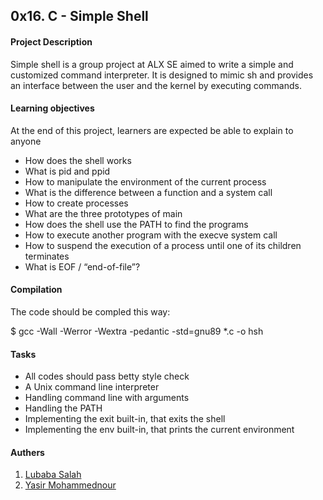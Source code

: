 <html>
	<head>
		<h2>0x16. C - Simple Shell </h2>
	</head>
	<body>
		<h4>Project Description</h4>
		<p>Simple shell is a group project at ALX SE aimed to write a simple and customized command interpreter.
  	It is designed to mimic sh and provides an interface between the user and the kernel by executing commands.
		</p>
		<h4>Learning objectives</h4>
			<p>At the end of this project, learners are expected be able to explain to anyone</p>
		<ul>
			<li>How does the shell works</li>
			<li>What is pid and ppid</li>
			<li>How to manipulate the environment of the current process</li>
			<li>What is the difference between a function and a system call</li>
			<li>How to create processes</li>
			<li>What are the three prototypes of main</li>
			<li>How does the shell use the PATH to find the programs</li>
			<li>How to execute another program with the execve system call</li>
			<li>How to suspend the execution of a process until one of its children terminates</li>
			<li>What is EOF / “end-of-file”?</li>
		</ul>
		<h4>Compilation</h4>
		<p>The code should be compled this way:</p>
		<p>$ gcc -Wall -Werror -Wextra -pedantic -std=gnu89 *.c -o hsh</p>
		<h4>Tasks</h4>
		<ul>
			<li>All codes should pass betty style check</li>
			<li>A Unix command line interpreter</li>
			<li>Handling command line with arguments</li>
			<li>Handling the PATH</li>
			<li>Implementing the exit built-in, that exits the shell</li>
			<li>Implementing the env built-in, that prints the current environment</li>
		</ul>
		<h4>Authers</h4>
		<ol>
    <li><a href="https://github.com/Lubaba3">Lubaba Salah</a></li>
    <li><a href="https://github.com/yasirtj">Yasir Mohammednour</a></li>
</ol>
	</body>
</html>    
